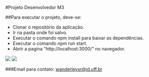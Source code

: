 #Projeto Desenvolvedor M3

##Para executar o projeto, deve-se:
 - Clonar o repositório da aplicação.
 - Ir na pasta onde foi salvo.
 - Executar o comando npm install para baixar as dependências.
 - Executar o comando npm run start.
 - Abrir a pagina "http://localhost:3000/" no navegador.

<img src="./img/desktopImg.PNG">
<img src="./img/mobileImg.PNG">

###Email para contato: wanderleysr@id.uff.br